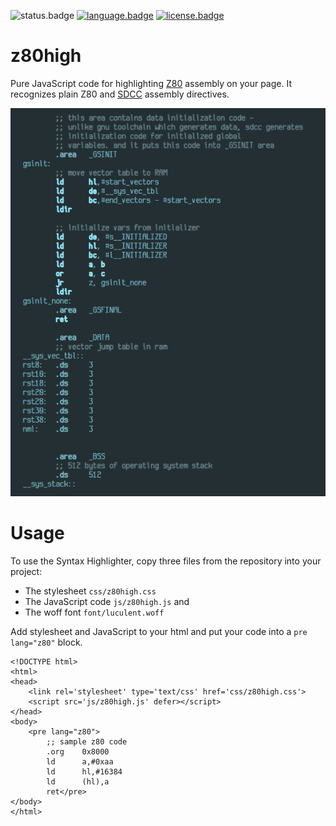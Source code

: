 ![status.badge] [![language.badge]][language.url] [![license.badge]][license.url]

# z80high

Pure JavaScript code for highlighting [Z80](http://www.zilog.com/docs/z80/um0080.pdf) assembly on your page. 
It recognizes plain Z80 and [SDCC](http://sdcc.sourceforge.net/) assembly directives.

![Sample](img/sample.jpg)

# Usage

To use the Syntax Highlighter, copy three files from the repository into your project:
 * The stylesheet `css/z80high.css`
 * The JavaScript code `js/z80high.js` and
 * The woff font `font/luculent.woff` 

Add stylesheet and JavaScript to your html and put your code into a `pre lang="z80"` block.

~~~
<!DOCTYPE html>
<html>
<head>
    <link rel='stylesheet' type='text/css' href='css/z80high.css'>
    <script src='js/z80high.js' defer></script>
</head>
<body>
    <pre lang="z80">
        ;; sample z80 code
        .org    0x8000
        ld      a,#0xaa
        ld      hl,#16384
        ld      (hl),a
        ret</pre>
</body>
</html>
~~~

[language.url]:   https://en.wikipedia.org/wiki/JavaScript
[language.badge]: https://img.shields.io/badge/language-JavaScript-blue.svg

[license.url]:    https://github.com/tstih/nice/blob/master/LICENSE
[license.badge]:  https://img.shields.io/badge/license-MIT-blue.svg

[status.badge]:  https://img.shields.io/badge/status-stable-green.svg
